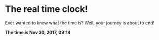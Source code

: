# The real time clock!

Ever wanted to know what the time is? Well, your journey is about to end!

**The time is Nov 30, 2017, 09:14**